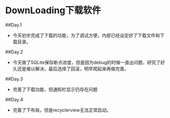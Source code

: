 # DownLoading下载软件

##Day.1
* 今天初步完成了下载的功能，为了调试方便，内部已经设定好了下载文件和下载目录。

##Day.2
* 今天做了SQLite保存断点进度，但是因为debug的时候一直出问题，研究了好久还是难以解决，最后选择了回滚，明早爬起来再做完善。

##Day.3 
* 完善了下载功能，但通知栏显示仍存在问题

##Day.4
* 完善了下布局，但是recyclerview无法正常启动。
